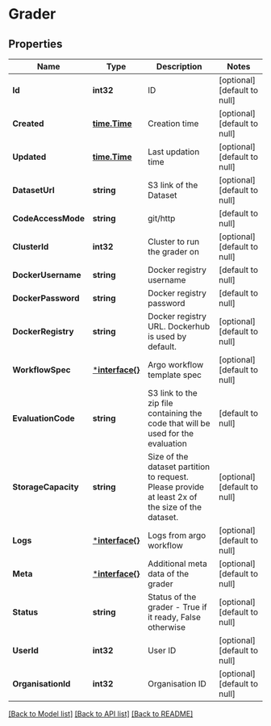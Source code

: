 # Grader

## Properties
Name | Type | Description | Notes
------------ | ------------- | ------------- | -------------
**Id** | **int32** | ID | [optional] [default to null]
**Created** | [**time.Time**](time.Time.md) | Creation time | [optional] [default to null]
**Updated** | [**time.Time**](time.Time.md) | Last updation time | [optional] [default to null]
**DatasetUrl** | **string** | S3 link of the Dataset | [optional] [default to null]
**CodeAccessMode** | **string** | git/http | [default to null]
**ClusterId** | **int32** | Cluster to run the grader on | [optional] [default to null]
**DockerUsername** | **string** | Docker registry username | [default to null]
**DockerPassword** | **string** | Docker registry password | [default to null]
**DockerRegistry** | **string** | Docker registry URL. Dockerhub is used by default. | [optional] [default to null]
**WorkflowSpec** | [***interface{}**](interface{}.md) | Argo workflow template spec | [optional] [default to null]
**EvaluationCode** | **string** | S3 link to the zip file containing the code that will be used for the evaluation | [default to null]
**StorageCapacity** | **string** | Size of the dataset partition to request. Please provide at least 2x of the size of the dataset. | [optional] [default to null]
**Logs** | [***interface{}**](interface{}.md) | Logs from argo workflow | [optional] [default to null]
**Meta** | [***interface{}**](interface{}.md) | Additional meta data of the grader | [optional] [default to null]
**Status** | **string** | Status of the grader - True if it ready, False otherwise | [optional] [default to null]
**UserId** | **int32** | User ID | [optional] [default to null]
**OrganisationId** | **int32** | Organisation ID | [optional] [default to null]

[[Back to Model list]](../README.md#documentation-for-models) [[Back to API list]](../README.md#documentation-for-api-endpoints) [[Back to README]](../README.md)


